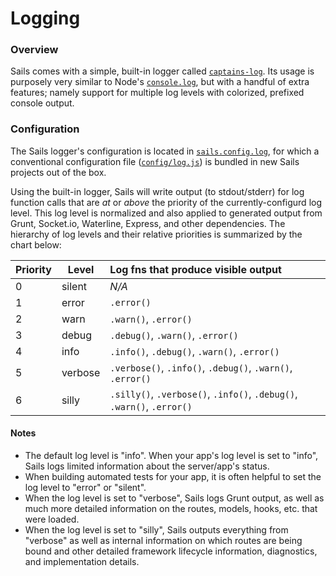 # Logging

### Overview
Sails comes with a simple, built-in logger called [`captains-log`](https://github.com/balderdashy/captains-log).  Its usage is purposely very similar to Node's [`console.log`](https://nodejs.org/api/console.html#console_console_log_data), but with a handful of extra features; namely support for multiple log levels with colorized, prefixed console output.

### Configuration
The Sails logger's configuration is located in [`sails.config.log`](http://sailsjs.org/documentation/reference/configuration/sails-config-log), for which a conventional configuration file ([`config/log.js`](http://sailsjs.org/documentation/anatomy/my-app/config/log-js)) is bundled in new Sails projects out of the box.

Using the built-in logger, Sails will write output (to stdout/stderr) for log function calls that are _at_ or _above_ the priority of the currently-configurd log level.  This log level is normalized and also applied to generated output from Grunt, Socket.io, Waterline, Express, and other dependencies. The hierarchy of log levels and their relative priorities is summarized by the chart below:

| Priority | Level     | Log fns that produce visible output   |
|----------|-----------|:--------------------------------------|
| 0        | silent    | _N/A_
| 1        | error     | `.error()`            |
| 2        | warn      | `.warn()`, `.error()` |
| 3        | debug     | `.debug()`, `.warn()`, `.error()` |
| 4        | info      | `.info()`, `.debug()`, `.warn()`, `.error()` |
| 5        | verbose   | `.verbose()`, `.info()`, `.debug()`, `.warn()`, `.error()` |
| 6        | silly     | `.silly()`, `.verbose()`, `.info()`, `.debug()`, `.warn()`, `.error()` |


#### Notes
+ The default log level is "info".  When your app's log level is set to "info", Sails logs limited information about the server/app's status.
+ When building automated tests for your app, it is often helpful to set the log level to "error" or "silent".
+ When the log level is set to "verbose", Sails logs Grunt output, as well as much more detailed information on the routes, models, hooks, etc. that were loaded.
+ When the log level is set to "silly", Sails outputs everything from "verbose" as well as internal information on which routes are being bound and other detailed framework lifecycle information, diagnostics, and implementation details.



<docmeta name="displayName" value="Logging">
